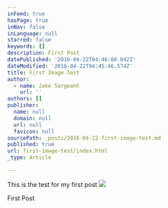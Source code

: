 ```yaml
---
inFeed: true
hasPage: true
inNav: false
inLanguage: null
starred: false
keywords: []
description: First Post
datePublished: '2016-04-22T04:46:08.842Z'
dateModified: '2016-04-22T04:45:46.574Z'
title: First Image Test
author:
  - name: Jake Sargeant
    url: ''
authors: []
publisher:
  name: null
  domain: null
  url: null
  favicon: null
sourcePath: _posts/2016-04-22-first-image-test.md
published: true
url: first-image-test/index.html
_type: Article

---
```

This is the test for my first post
![](https://the-grid-user-content.s3-us-west-2.amazonaws.com/f18f55f2-6336-4ca2-a4ce-455c5178a107.jpg)

First Post